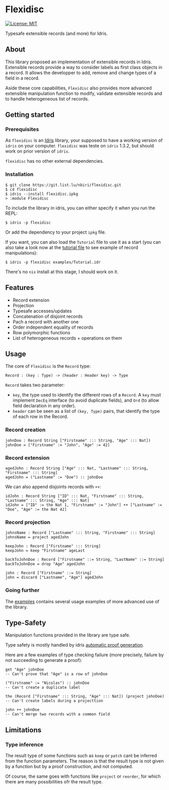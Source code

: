 # Flexidisc

[![License: MIT](https://img.shields.io/badge/License-MIT-blue.svg)](https://opensource.org/licenses/MIT)

Typesafe extensible records (and more) for Idris.

## About

This library proposed an implementation of extensible records in Idris.
Extensible records provide a way to consider labels as first class objects
in a record.
It allows the developper to add, remove and change types of a field in a
record.

Aside these core capabilities, `Flexidisc` also provides more advanced extensible
manipulation function to modify, validate extensible records and to handle
heterogeneous list of records.

## Getting started

### Prerequisites

As `flexidisc` is an [Idris](https://www.idris-lang.org) library, your supposed to have
a working version of `idris` on your computer.
`flexidisc` was teste on `idris` 1.3.2, but should work on prior version of `idris`.

`flexidisc` has no other external dependencies.

### Installation

```
$ git clone https://git.list.lu/nbiri/flexidisc.git
$ cd flexidisc
$ idris --install flexidisc.ipkg
> :module Flexidisc
```

To include the library in idris, you can either specify it when you run the REPL:

```
$ idris -p flexidisc
```

Or add the dependency to your project `ipkg` file.

If you want, you can also load the `Tutorial` file to use it as a start
(you can also take a look now at the [tutorial file] to see example of
record manipulations):

```
$ idris -p flexidisc examples/Tutorial.idr
```

There's no `nix` install at this stage, I should work on it.

## Features

- Record extension
- Projection
- Typesafe accesses/updates
- Concatenation of disjoint records
- Pach a record with another one
- Order independent equality of records
- Row polymorphic functions
- List of heterogeneous records + operations on them

## Usage

The core of `Flexidisc` is the `Record` type:

```
Record : (key : Type) -> (header : Header key) -> Type
```

`Record` takes two parameter:

- `key`, the type used to identify the different rows of a `Record`.
  A `key` must implement `DecEq` interface (to avoid duplicate fields),
  and `Ord` (to allow field declaration in any order).
- `header` can be seen as a list of `(key, Type)` pairs, that identify
  the type of each row in the Record.

### Record creation

```
johnDoe : Record String ["Firstname" ::: String, "Age" ::: Nat])
johnDoe = ["Firstname" := "John", "Age" := 42]
```

### Record extension

```
agedJohn : Record String ["Age" ::: Nat, "Lastname" ::: String, "Firstname" ::: String]
agedJohn = ("Lastname" := "Doe") :: johnDoe
```

We can also append disjoints records with `++`:

```
idJohn : Record String ["ID" ::: Nat, "Firstname" ::: String, "Lastname" ::: String, "Age" ::: Nat]
idJohn = ["ID" := the Nat 1, "Firstname" := "John"] ++ ["Lastname" := "Doe", "Age" := the Nat 42]
```

### Record projection

```
johnsName : Record ["Lastname" ::: String, "Firstname" ::: String]
johnsName = project agedJohn
```

```
keepJohn : Record ["Firstname" ::: String]
keepJohn = keep "Firstname" ageLast
```

```
backToJohnDoe : Record ["Firstname" ::= String, "LastName" ::= String]
backToJohnDoe = drop "Age" agedJohn
```

```
john : Record ["Firstname" ::= String]
john = discard ["Lastname", "Age"] agedJohn
```

### Going further

The [examples] contains several usage examples of more advanced use of the library.


## Type-Safety

Manipulation functions provided in the library are type safe.

Type safety is mostly handled by idris [automatic proof generation].

Here are a few examples of type checking failure
(more precisely, failure by not succeeding to generate a proof):

```
get "Age" johnDoe
-- Can't prove that "Age" is a row of johnDoe

("Firstname" := "Nicolas") :: johnDoe
-- Can't create a duplicate label

the (Record ["Firstname" ::: String, "Age" ::: Nat]) (project johnDoe)
-- Can't create labels during a projecttion

john ++ johnDoe
-- Can't merge two records with a common field
```

## Limitations

### Type inference

The result type of some functions such as `keep` or `patch` cant be inferred
from the function parameters.
The reason is that the result type is not given by a function but by a proof
construction, and not computed.

Of course, the same goes with functions like `project` or `reorder`, for which
there are many possibilities ofr the result type.


[tutorial file]: tree/master/examples/Tutorial.idr
[examples]: tree/master/examples
[automatic proof generation]: http://docs.idris-lang.org/en/latest/tutorial/miscellany.html#auto-implicit-arguments
